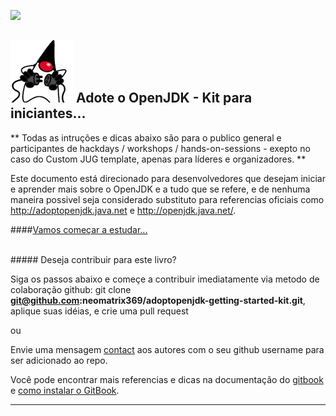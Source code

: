 [![](https://londonjavacommunity.files.wordpress.com/2009/11/bannerblog.jpg)](https://londonjavacommunity.wordpress.com/tag/london-java-community/)

![](AdoptOpenJDKLogo-100x100.png) Adote o OpenJDK - Kit para iniciantes...
---

** Todas as intruções e dicas abaixo são para o publico general e participantes de hackdays / workshops / hands-on-sessions - exepto no caso do Custom JUG template, apenas para líderes e organizadores. **

Este documento está direcionado para desenvolvedores que desejam iniciar e aprender mais sobre o OpenJDK e a tudo que se refere, e de nenhuma maneira possivel seja considerado substituto para referencias oficiais como http://adoptopenjdk.java.net e http://openjdk.java.net/.

####[Vamos começar a estudar...](http://neomatrix369.gitbooks.io/adoptopenjdk-getting-started-kit/content/)

<br/>
##### Deseja contribuir para este livro?

Siga os passos abaixo e começe a contribuir imediatamente via metodo de colaboração github:
git clone **git@github.com:neomatrix369/adoptopenjdk-getting-started-kit.git**, aplique suas idéias, e crie uma pull request

ou

Envie uma mensagem [contact](https://www.gitbook.com/book/neomatrix369/adoptopenjdk-getting-started-kit/contact) aos autores com o seu github username para ser adicionado ao repo.

Você pode encontrar mais referencias e dicas na documentação do [gitbook](http://help.gitbook.com/) e [como instalar o GitBook](https://github.com/GitbookIO/gitbook).

---